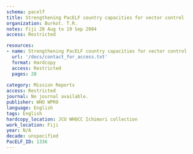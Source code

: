 ```yaml
---
schema: pacelf
title: Strengthening PacELF country capacities for vector control
organization: Burkot. T.R.
notes: Fiji 28 Aug to 19 Sep 2004
access: Restricted

resources:
- name: Strengthening PacELF country capacities for vector control
  url: '/docs/contact_for_access.txt'
  format: Hardcopy
  access: Restricted
  pages: 28
 
category: Mission Reports
access: Restricted
journal: No journal available.
publisher: WHO WPRO
language: English 
tags: English 
hardcopy_location: JCU WHOCC Ichimori collection
work_location: Fiji
year: N/A
decade: unspecified
PacELF_ID: 1336
---
```

